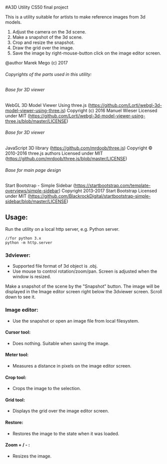 #A3D Utility
CS50 final project
 
This is a utility suitable for artists to make reference images from 3d models.
1. Adjust the camera on the 3d scene.
2. Make a snapshot of the 3d scene.
3. Crop and resize the snapshot.
4. Draw the grid over the image.
5. Save the image by right-mouse-button click on the image editor screen.
 
@author Marek Mego
(c) 2017

###### Copyrights of the parts used in this utility:

###### Base for 3D viewer
WebGL 3D Model Viewer Using three.js (https://github.com/Lorti/webgl-3d-model-viewer-using-three.js)
Copyright (c) 2016 Manuel Wieser
Licensed under MIT (https://github.com/Lorti/webgl-3d-model-viewer-using-three.js/blob/master/LICENSE) 

###### Base for 3D viewer
JavaScript 3D library (https://github.com/mrdoob/three.js)
Copyright © 2010-2016 three.js authors
Licensed under MIT (https://github.com/mrdoob/three.js/blob/master/LICENSE)


###### Base for main page design
Start Bootstrap - Simple Sidebar (https://startbootstrap.com/template-overviews/simple-sidebar)
Copyright 2013-2017 Start Bootstrap
Licensed under MIT (https://github.com/BlackrockDigital/startbootstrap-simple-sidebar/blob/master/LICENSE)
 
 

## Usage:
Run the utility on a local	http server, e.g. Python server. 

	//for python 3.x
 	python -m http.server

### 3dviewer:
* Supported file format of 3d object is .obj.
* Use mouse to control rotation/zoom/pan. Screen is adjusted when the window is resized.
		
Make a snapshot of the scene by the "Snapshot" button.
The image will be displayed in the Image editor screen right below the 3dviewer screen. Scroll down to see it.

### Image editor:
* Use the snapshot or open an image file from local filesystem.
		
#### Cursor tool:
* Does nothing. Suitable when saving the image.

#### Meter tool:
* Measures a distance in pixels on the image editor screen.

#### Crop tool:
* Crops the image to the selection.

#### Grid tool:
* Displays the grid over the image editor screen.

#### Restore:
* Restores the image to the state when it was loaded.

#### Zoom + / - :
* Resizes the image.
